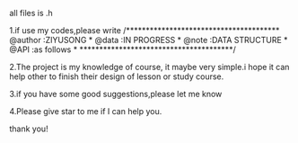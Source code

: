 all files is .h


1.if use my codes,please write
/***************************************
@author		:ZIYUSONG              *
@data		:IN PROGRESS           *
@note		:DATA STRUCTURE        *
@API		:as follows	       *
***************************************/

2.The project is my knowledge of course, it maybe very simple.i hope it can help other to finish their design of lesson or study course.

3.if you have some good suggestions,please let me know

4.Please give star to me if I can help you.

thank you!